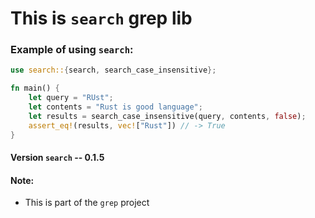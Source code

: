# This is `search` grep lib

### Example of using `search`:

```rust
use search::{search, search_case_insensitive};

fn main() {
    let query = "RUst";
    let contents = "Rust is good language";
    let results = search_case_insensitive(query, contents, false);
    assert_eq!(results, vec!["Rust"]) // -> True
}
```
#### Version `search` -- 0.1.5

#### Note:
- This is part of the `grep` project